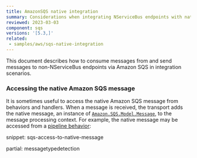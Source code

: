 ```yaml
---
title: AmazonSQS native integration
summary: Considerations when integrating NServiceBus endpoints with native Amazon SQS publishers and consumers.
reviewed: 2023-03-03
component: sqs
versions: '[5.3,]'
related:
 - samples/aws/sqs-native-integration 
---
```


This document describes how to consume messages from and send messages to non-NServiceBus endpoints via Amazon SQS in integration scenarios.

### Accessing the native Amazon SQS message

It is sometimes useful to access the native Amazon SQS message from behaviors and handlers. When a message is received, the transport adds the native message, an instance of [`Amazon.SQS.Model.Message`](https://docs.aws.amazon.com/sdkfornet/v3/apidocs/items/SQS/TMessage.html), to the message processing context. For example, the native message may be accessed from a [pipeline behavior](/nservicebus/pipeline/manipulate-with-behaviors.md):

snippet: sqs-access-to-native-message

partial: messagetypedetection
